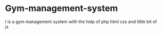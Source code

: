 # Gym-management-system
I is a gym management system with the help of php html css and little bit of js
